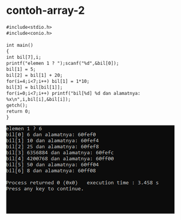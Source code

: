 # contoh-array-2

    #include<stdio.h>
    #include<conio.h>

    int main()
    {
    int bil[7],i;
    printf("elemen 1 ? ");scanf("%d",&bil[0]);
    bil[1] = 5;
    bil[2] = bil[1] + 20;
    for(i=4;i<7;i++) bil[1] = 1*10;
    bil[3] = bil[bil[1]];
    for(i=0;i<7;i++) printf("bil[%d] %d dan alamatnya: %x\n",i,bil[i],&bil[i]);
    getch();
    return 0;
    }
    
![img](https://raw.githubusercontent.com/VIKTORKEVIN/contoh-array-2/master/contoh%20array%202.png)
